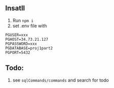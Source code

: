 ## Insatll
1. Run `npm i`
2. set .env file with
```
PGUSER=xxx
PGHOST=34.73.21.127
PGPASSWORD=xxx
PGDATABASE=proj1part2
PGPORT=5432
```

## Todo:
1. see 	`sqlCommands/commands` and search for todo
